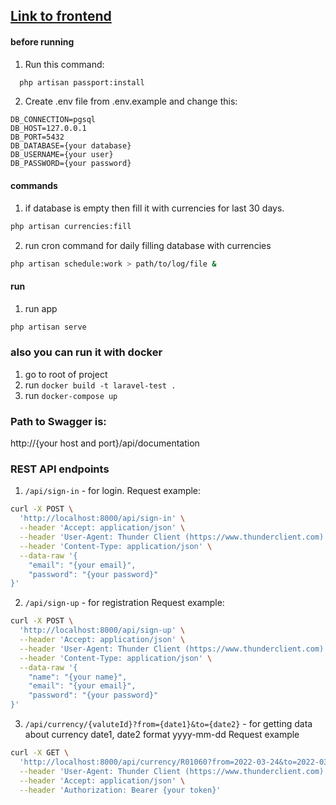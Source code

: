 ## [Link to frontend](https://github.com/Iluhaprog/prototech-test-frontend)

#### before running
1. Run this command:
```bash
  php artisan passport:install
```
2. Create .env file from .env.example and change this:
```env
DB_CONNECTION=pgsql
DB_HOST=127.0.0.1
DB_PORT=5432
DB_DATABASE={your database}
DB_USERNAME={your user}
DB_PASSWORD={your password}
```


#### commands
1. if database is empty then fill it with currencies for last 30 days.
```bash 
php artisan currencies:fill
```
2. run cron command for daily filling database with currencies
```bash
php artisan schedule:work > path/to/log/file &
```

#### run
1. run app
```bash
php artisan serve
```

### also you can run it with docker
1. go to root of project
2. run `docker build -t laravel-test .`
3. run `docker-compose up`

### Path to Swagger is:
http://{your host and port}/api/documentation

### REST API endpoints
1. `/api/sign-in` - for login.
Request example: 
```bash
curl -X POST \
  'http://localhost:8000/api/sign-in' \
  --header 'Accept: application/json' \
  --header 'User-Agent: Thunder Client (https://www.thunderclient.com)' \
  --header 'Content-Type: application/json' \
  --data-raw '{
    "email": "{your email}",
    "password": "{your password}"
}'
```
2. `/api/sign-up` - for registration
Request example:
```bash
curl -X POST \
  'http://localhost:8000/api/sign-up' \
  --header 'Accept: application/json' \
  --header 'User-Agent: Thunder Client (https://www.thunderclient.com)' \
  --header 'Content-Type: application/json' \
  --data-raw '{
    "name": "{your name}",
    "email": "{your email}",
    "password": "{your password}"
}'
```

3. `/api/currency/{valuteId}?from={date1}&to={date2}` - for getting data about currency date1, date2 format yyyy-mm-dd
Request example
```bash
curl -X GET \
  'http://localhost:8000/api/currency/R01060?from=2022-03-24&to=2022-03-24' \
  --header 'User-Agent: Thunder Client (https://www.thunderclient.com)' \
  --header 'Accept: application/json' \
  --header 'Authorization: Bearer {your token}'
```
